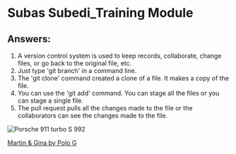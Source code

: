 # Subas Subedi_Training Module

## Answers:

1. A version control system is used to keep records, collaborate, change files, or go back to the original file, etc.
2. Just type 'git branch' in a command line.
3. The 'git clone' command created a clone of a file. It makes a copy of the file.
4. You can use the 'git add' command. You can stage all the files or you can stage a single file.
5. The pull request pulls all the changes made to the file or the collaborators can see the changes made to the file.



![Porsche 911 turbo S 992](https://w0.peakpx.com/wallpaper/209/43/HD-wallpaper-porsche-911-turbo-s-2020-2.jpg)

[Martin & Gina by Polo G](https://open.spotify.com/track/1VLtjHwRWOVJiE5Py7JxoQ?si=a4e1a00db8e142cd)
